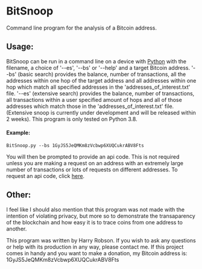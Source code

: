 # BitSnoop
Command line program for the analysis of a Bitcoin address.

## Usage:
BitSnoop can be run in a command line on a device with [Python](https://www.google.com) with the filename, a choice of '--es', '--bs' or '--help' and a target Bitcoin address. '--bs' (basic search) provides the balance, number of transactions, all the addresses within one hop of the target address and all addresses within one hop which match all specified addresses in the 'addresses_of_interest.txt' file. '--es' (extensive search) provides the balance, number of transactions, all transactions within a user specified amount of hops and all of those addresses which match those in the 'addresses_of_interest.txt' file. (Extensive snoop is currently under development and will be released within 2 weeks). This program is only tested on Python 3.8.

#### Example:
    BitSnoop.py --bs 1GyJS5JeQMKm8zVcbwp6XUQCukrABV8Fts
    
You will then be prompted to provide an api code. This is not required unless you are making a request on an address with an extremely large number of transactions or lots of requests on different addresses. To request an api code, click [here](https://api.blockchain.info/customer/signup).

## Other:
I feel like I should also mention that this program was not made with the intention of violating privacy, but more so to demonstrate the transaparency of the blockchain and how easy it is to trace coins from one address to another.

This program was written by Harry Robson. If you wish to ask any questions or help with its production in any way, please contact me. If this project comes in handy and you want to make a donation, my Bitcoin address is: 1GyJS5JeQMKm8zVcbwp6XUQCukrABV8Fts
